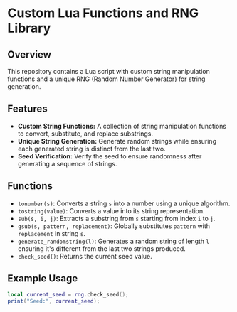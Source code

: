 # Custom Lua Functions and RNG Library

## Overview
This repository contains a Lua script with custom string manipulation functions and a unique RNG (Random Number Generator) for string generation.

## Features
- **Custom String Functions:** A collection of string manipulation functions to convert, substitute, and replace substrings.
- **Unique String Generation:** Generate random strings while ensuring each generated string is distinct from the last two.
- **Seed Verification:** Verify the seed to ensure randomness after generating a sequence of strings.

## Functions
- `tonumber(s)`: Converts a string `s` into a number using a unique algorithm.
- `tostring(value)`: Converts a value into its string representation.
- `sub(s, i, j)`: Extracts a substring from `s` starting from index `i` to `j`.
- `gsub(s, pattern, replacement)`: Globally substitutes `pattern` with `replacement` in string `s`.
- `generate_randomstring(l)`: Generates a random string of length `l` ensuring it's different from the last two strings produced.
- `check_seed()`: Returns the current seed value.

## Example Usage
```lua
local current_seed = rng.check_seed();
print("Seed:", current_seed);
```

